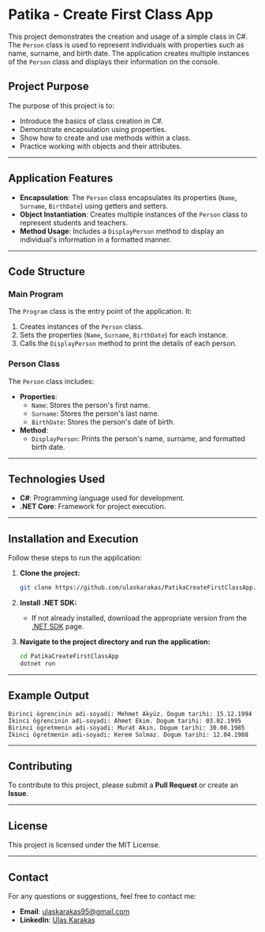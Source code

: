 # Patika - Create First Class App

This project demonstrates the creation and usage of a simple class in C#. The `Person` class is used to represent individuals with properties such as name, surname, and birth date. The application creates multiple instances of the `Person` class and displays their information on the console.

## Project Purpose

The purpose of this project is to:

- Introduce the basics of class creation in C#.
- Demonstrate encapsulation using properties.
- Show how to create and use methods within a class.
- Practice working with objects and their attributes.

---

## Application Features

- **Encapsulation**: The `Person` class encapsulates its properties (`Name`, `Surname`, `BirthDate`) using getters and setters.
- **Object Instantiation**: Creates multiple instances of the `Person` class to represent students and teachers.
- **Method Usage**: Includes a `DisplayPerson` method to display an individual's information in a formatted manner.

---

## Code Structure

### Main Program

The `Program` class is the entry point of the application. It:

1. Creates instances of the `Person` class.
2. Sets the properties (`Name`, `Surname`, `BirthDate`) for each instance.
3. Calls the `DisplayPerson` method to print the details of each person.

### Person Class

The `Person` class includes:

- **Properties**:
  - `Name`: Stores the person's first name.
  - `Surname`: Stores the person's last name.
  - `BirthDate`: Stores the person's date of birth.
- **Method**:
  - `DisplayPerson`: Prints the person's name, surname, and formatted birth date.

---

## Technologies Used

- **C#**: Programming language used for development.
- **.NET Core**: Framework for project execution.

---

## Installation and Execution

Follow these steps to run the application:

1. **Clone the project:**
   ```bash
   git clone https://github.com/ulaskarakas/PatikaCreateFirstClassApp.git
   ```
2. **Install .NET SDK:**
   - If not already installed, download the appropriate version from the [.NET SDK](https://dotnet.microsoft.com/download) page.

3. **Navigate to the project directory and run the application:**
   ```bash
   cd PatikaCreateFirstClassApp
   dotnet run
   ```

---

## Example Output

```
Birinci ögrencinin adi-soyadi: Mehmet Akyüz. Dogum tarihi: 15.12.1994
İkinci ögrencinin adi-soyadi: Ahmet Ekim. Dogum tarihi: 03.02.1995
Birinci ögretmenin adi-soyadi: Murat Akın. Dogum tarihi: 30.08.1985
İkinci ögretmenin adi-soyadi: Kerem Solmaz. Dogum tarihi: 12.04.1988
```

---

## Contributing
To contribute to this project, please submit a **Pull Request** or create an **Issue**.

---

## License
This project is licensed under the MIT License.

---

## Contact
For any questions or suggestions, feel free to contact me:
- **Email**: [ulaskarakas95@gmail.com](mailto:ulaskarakas95@gmail.com)
- **LinkedIn**: [Ulaş Karakaş](https://www.linkedin.com/in/ulas-karakas/)
